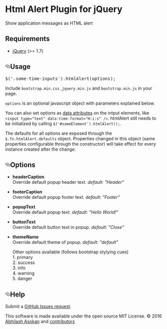 <h1>Html Alert Plugin for jQuery</h1> 	
Show application messages as HTML alert

<h2>Requirements</h2>
<ul>
	<li><a href="http://jquery.com/">jQuery</a> (&gt;= 1.7)</li>
</ul>
<h2><a id="user-content-usage" class="anchor" href="#usage" aria-hidden="true"><svg aria-hidden="true" class="octicon octicon-link" height="16" version="1.1" viewBox="0 0 16 16" width="16"><path d="M4 9h1v1H4c-1.5 0-3-1.69-3-3.5S2.55 3 4 3h4c1.45 0 3 1.69 3 3.5 0 1.41-.91 2.72-2 3.25V8.59c.58-.45 1-1.27 1-2.09C10 5.22 8.98 4 8 4H4c-.98 0-2 1.22-2 2.5S3 9 4 9zm9-3h-1v1h1c1 0 2 1.22 2 2.5S13.98 12 13 12H9c-.98 0-2-1.22-2-2.5 0-.83.42-1.64 1-2.09V6.25c-1.09.53-2 1.84-2 3.25C6 11.31 7.55 13 9 13h4c1.45 0 3-1.69 3-3.5S14.5 6 13 6z"></path></svg></a>Usage</h2>

<div class="highlight highlight-source-js"><pre><span class="pl-en">$</span>(<span class="pl-s"><span class="pl-pds">'</span>.some-time-inputs<span class="pl-pds">'</span></span>).<span class="pl-en">htmlAlert</span>(options);</pre></div>

<p>Include <code>bootstrap.min.css</code> ,<code>jquery.min.js</code> and <code>bootstrap.min.js</code> in your page.</p>

<p><code>options</code> is an optional javascript object with parameters explained below.</p>

<p>You can also set options as <a href="https://developer.mozilla.org/en-US/docs/Web/Guide/HTML/Using_data_attributes">data attributes</a> on the intput elements, like <code>&lt;input type="text" data-time-format="H:i:s" /&gt;</code>. htmlAlert still needs to be initialized by calling <code>$('#someElement').htmlAlert();</code>.</p>

<p>The defaults for all options are exposed through the <code>$.fn.htmlAlert.defaults</code> object. Properties changed in this object (same properties configurable through the constructor) will take effect for every instance created after the change.</p>

<h2><a id="user-content-options" class="anchor" href="#options" aria-hidden="true"><svg aria-hidden="true" class="octicon octicon-link" height="16" version="1.1" viewBox="0 0 16 16" width="16"><path d="M4 9h1v1H4c-1.5 0-3-1.69-3-3.5S2.55 3 4 3h4c1.45 0 3 1.69 3 3.5 0 1.41-.91 2.72-2 3.25V8.59c.58-.45 1-1.27 1-2.09C10 5.22 8.98 4 8 4H4c-.98 0-2 1.22-2 2.5S3 9 4 9zm9-3h-1v1h1c1 0 2 1.22 2 2.5S13.98 12 13 12H9c-.98 0-2-1.22-2-2.5 0-.83.42-1.64 1-2.09V6.25c-1.09.53-2 1.84-2 3.25C6 11.31 7.55 13 9 13h4c1.45 0 3-1.69 3-3.5S14.5 6 13 6z"></path></svg></a>Options</h2>

<ul>
	<li>
        <p>
        	<strong>headerCaption</strong>
            <br> Override default popup header text.
            <em>default: "Header"</em>
        </p>
    </li>
    <li>
        <p>
        	<strong>footerCaption</strong> 
            <br> Override default popup footer text.
            <em>default: "Footer"</em>
        </p>
    </li>
    <li>
        <p>
        	<strong>popupText</strong>
            <br> Override default popup text.
            <em>default: "Hello World!"</em>
        </p> 
    </li>
    <li>
        <p>
        	<strong>buttonText</strong>
            <br> Override default button text in popup.
            <em>default: "Close"</em> 
        </p>
    </li>
    <li>
        <p>
        	<strong>themeName</strong>
            <br> Override default theme of popup.
            <em>default: "default"</em>
        </p>
        <p>
	       	Other options available (follows bootstrap stylying cues) <br>
        	1. primary <br>
        	2. success <br>
        	3. info <br>
        	4. warning <br>
        	5. danger <br>
        </p>
    </li>
</ul>

<h2><a id="user-content-help" class="anchor" href="#help" aria-hidden="true"><svg aria-hidden="true" class="octicon octicon-link" height="16" version="1.1" viewBox="0 0 16 16" width="16"><path d="M4 9h1v1H4c-1.5 0-3-1.69-3-3.5S2.55 3 4 3h4c1.45 0 3 1.69 3 3.5 0 1.41-.91 2.72-2 3.25V8.59c.58-.45 1-1.27 1-2.09C10 5.22 8.98 4 8 4H4c-.98 0-2 1.22-2 2.5S3 9 4 9zm9-3h-1v1h1c1 0 2 1.22 2 2.5S13.98 12 13 12H9c-.98 0-2-1.22-2-2.5 0-.83.42-1.64 1-2.09V6.25c-1.09.53-2 1.84-2 3.25C6 11.31 7.55 13 9 13h4c1.45 0 3-1.69 3-3.5S14.5 6 13 6z"></path></svg></a>Help</h2>

<p>Submit a <a href="https://github.com/abhilashasokan/htmlalert/issues/new">GitHub Issues request</a>. </p>

<p>This software is made available under the open source MIT License. © 2016 <a href="http://www.abhilashasokan.com">Abhilash Asokan</a> and <a href="https://github.com/abhilashasokan/htmlalert/graphs/contributors">contributors</a></p>